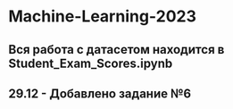 # Machine-Learning-2023
## Вся работа с датасетом находится в Student_Exam_Scores.ipynb
## 29.12 - Добавлено задание №6

